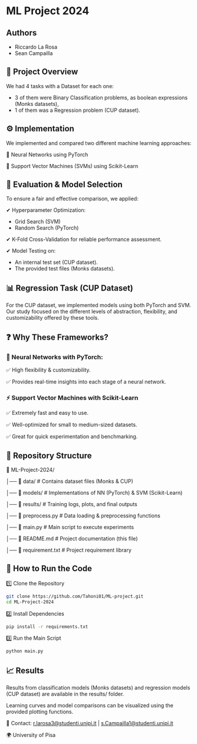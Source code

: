 # ML Project 2024
## Authors
- Riccardo La Rosa 
- Sean Campailla 


## 📌 Project Overview

We had 4 tasks with a Dataset for each one:

- 3 of them were Binary Classification problems, as boolean expressions (Monks datasets),
- 1 of them was a Regression problem (CUP dataset).
## ⚙️ Implementation
We implemented and compared two different machine learning approaches:

🔹 Neural Networks using  PyTorch

🔹 Support Vector Machines (SVMs) using Scikit-Learn


## 🔎 Evaluation & Model Selection
To ensure a fair and effective comparison, we applied:

✔ Hyperparameter Optimization:
- Grid Search (SVM)
- Random Search (PyTorch)

✔ K-Fold Cross-Validation for reliable performance assessment.

✔ Model Testing on:
- An internal test set (CUP dataset).
- The provided test files (Monks datasets).
## 📊 Regression Task (CUP Dataset)

For the CUP dataset, we implemented models using both PyTorch and SVM.
Our study focused on the different levels of abstraction, flexibility, and customizability offered by these tools.

## ❓ Why These Frameworks?
### 🧠 Neural Networks with PyTorch:
✅ High flexibility & customizability.

✅ Provides real-time insights into each stage of a neural network.

### ⚡ Support Vector Machines with Scikit-Learn
✅ Extremely fast and easy to use.

✅ Well-optimized for small to medium-sized datasets.

✅ Great for quick experimentation and benchmarking.



## 📂 Repository Structure
📂 ML-Project-2024/

│── 📁 data/             # Contains dataset files (Monks & CUP)

│── 📁 models/           # Implementations of NN (PyTorch) & SVM (Scikit-Learn)

│── 📁 results/          # Training logs, plots, and final outputs

│── 📜 preprocess.py     # Data loading & preprocessing functions

│── 📜 main.py           # Main script to execute experiments

│── 📜 README.md         # Project documentation (this file)

│── 📜 requirement.txt   # Project requirement library

## 🚀 How to Run the Code
1️⃣ Clone the Repository

```bash
git clone https://github.com/Tahoni01/ML-project.git
cd ML-Project-2024
```
2️⃣ Install Dependencies
```bash
pip install -r requirements.txt
```
3️⃣ Run the Main Script
```bash
python main.py
```
## 📈 Results
Results from classification models (Monks datasets) and regression models (CUP dataset) are available in the results/ folder.

Learning curves and model comparisons can be visualized using the provided plotting functions.

📩 Contact: r.larosa3@studenti.unipi.it | s.Campailla1@studenti.unipi.it 

🌍 University of Pisa

